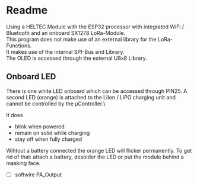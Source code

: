 # Readme #

Using a HELTEC Module with the ESP32 processor with integrated WiFi / Bluetooth and an onboard SX1278 LoRa-Module.\
This program does not make use of an external library for the LoRa-Functions.\
It makes use of the internal SPI-Bus and Library.\
The OLED is accessed through the external U8x8 Library.


## Onboard LED ##
There is one white LED onboard which can be accessed through PIN25. A second LED (orange) is attached to the LiIon / LiPO charging unit and cannot be controlled by the µController.\ 

It does
* blink when powered
* remain on solid while charging
* stay off when fully charged

Wihtout a battery connected the orange LED will flicker permanently. To get rid of that: attach a battery, desolder the LED or put the module behind a masking face.

- [ ] softwire PA_Output
